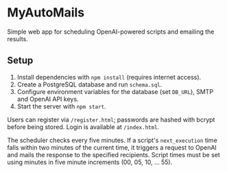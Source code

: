 # MyAutoMails

Simple web app for scheduling OpenAI-powered scripts and emailing the results.

## Setup
1. Install dependencies with `npm install` (requires internet access).
2. Create a PostgreSQL database and run `schema.sql`.
3. Configure environment variables for the database (set `DB_URL`), SMTP and OpenAI API keys.
4. Start the server with `npm start`.

Users can register via `/register.html`; passwords are hashed with bcrypt before being stored. Login is available at `/index.html`.

The scheduler checks every five minutes. If a script's `next_execution` time falls within two minutes of the current time, it triggers a request to OpenAI and mails the response to the specified recipients.
Script times must be set using minutes in five minute increments (00, 05, 10, ... 55).
